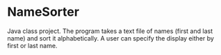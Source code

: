 # NameSorter

Java class project. The program takes a text file of names (first and last name) and sort it alphabetically. 
A user can specify the display either by first or last name.
